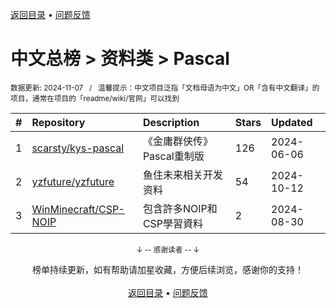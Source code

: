 <a href="https://gitee.com/GrowingGit/GitHub-Chinese-Top-Charts#github中文排行榜">返回目录</a> • <a href="/content/docs/feedback.md">问题反馈</a>

# 中文总榜 > 资料类 > Pascal
<sub>数据更新: 2024-11-07&nbsp;&nbsp;&nbsp;/&nbsp;&nbsp;&nbsp;温馨提示：中文项目泛指「文档母语为中文」OR「含有中文翻译」的项目，通常在项目的「readme/wiki/官网」可以找到</sub>

|#|Repository|Description|Stars|Updated|
|:-|:-|:-|:-|:-|
|1|[scarsty/kys-pascal](https://github.com/scarsty/kys-pascal)|《金庸群侠传》Pascal重制版|126|2024-06-06|
|2|[yzfuture/yzfuture](https://github.com/yzfuture/yzfuture)|鱼住未来相关开发资料|54|2024-10-12|
|3|[WinMinecraft/CSP-NOIP](https://github.com/WinMinecraft/CSP-NOIP)|包含許多NOIP和CSP學習資料|2|2024-08-30|

<div align="center">
    <p><sub>↓ -- 感谢读者 -- ↓</sub></p>
    榜单持续更新，如有帮助请加星收藏，方便后续浏览，感谢你的支持！
</div>

<br/>

<div align="center"><a href="https://gitee.com/GrowingGit/GitHub-Chinese-Top-Charts#github中文排行榜">返回目录</a> • <a href="/content/docs/feedback.md">问题反馈</a></div>
